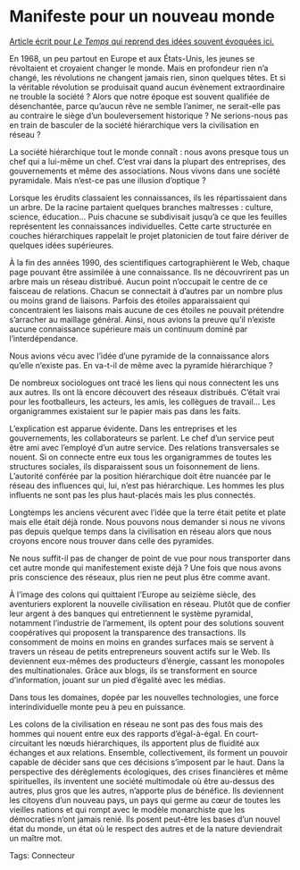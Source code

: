 # Manifeste pour un nouveau monde

[Article écrit pour *Le Temps* qui reprend des idées souvent évoquées ici.](http://www.letemps.ch/template/opinions.asp?page=6&article=234305)

En 1968, un peu partout en Europe et aux États-Unis, les jeunes se révoltaient et croyaient changer le monde. Mais en profondeur rien n’a changé, les révolutions ne changent jamais rien, sinon quelques têtes. Et si la véritable révolution se produisait quand aucun évènement extraordinaire ne trouble la société ? Alors que notre époque est souvent qualifiée de désenchantée, parce qu’aucun rêve ne semble l’animer, ne serait-elle pas au contraire le siège d’un bouleversement historique ? Ne serions-nous pas en train de basculer de la société hiérarchique vers la civilisation en réseau ?

La société hiérarchique tout le monde connaît : nous avons presque tous un chef qui a lui-même un chef. C’est vrai dans la plupart des entreprises, des gouvernements et même des associations. Nous vivons dans une société pyramidale. Mais n’est-ce pas une illusion d’optique ?

Lorsque les érudits classaient les connaissances, ils les répartissaient dans un arbre. De la racine partaient quelques branches maîtresses : culture, science, éducation… Puis chacune se subdivisait jusqu’à ce que les feuilles représentent les connaissances individuelles. Cette carte structurée en couches hiérarchiques rappelait le projet platonicien de tout faire dériver de quelques idées supérieures.

À la fin des années 1990, des scientifiques cartographièrent le Web, chaque page pouvant être assimilée à une connaissance. Ils ne découvrirent pas un arbre mais un réseau distribué. Aucun point n’occupait le centre de ce faisceau de relations. Chacun se connectait à d’autres par un nombre plus ou moins grand de liaisons. Parfois des étoiles apparaissaient qui concentraient les liaisons mais aucune de ces étoiles ne pouvait prétendre s’arracher au maillage général. Ainsi, nous avions la preuve qu’il n’existe aucune connaissance supérieure mais un continuum dominé par l’interdépendance.

Nous avions vécu avec l’idée d’une pyramide de la connaissance alors qu’elle n’existe pas. En va-t-il de même avec la pyramide hiérarchique ?

De nombreux sociologues ont tracé les liens qui nous connectent les uns aux autres. Ils ont là encore découvert des réseaux distribués. C’était vrai pour les footballeurs, les acteurs, les amis, les collègues de travail… Les organigrammes existaient sur le papier mais pas dans les faits.

L’explication est apparue évidente. Dans les entreprises et les gouvernements, les collaborateurs se parlent. Le chef d’un service peut être ami avec l’employé d’un autre service. Des relations transversales se nouent. Si on connecte entre eux tous les organigrammes de toutes les structures sociales, ils disparaissent sous un foisonnement de liens. L’autorité conférée par la position hiérarchique doit être nuancée par le réseau des influences qui, lui, n’est pas hiérarchique. Les hommes les plus influents ne sont pas les plus haut-placés mais les plus connectés.

Longtemps les anciens vécurent avec l’idée que la terre était petite et plate mais elle était déjà ronde. Nous pouvons nous demander si nous ne vivons pas depuis quelque temps dans la civilisation en réseau alors que nous croyons encore nous trouver dans celle des pyramides.

Ne nous suffit-il pas de changer de point de vue pour nous transporter dans cet autre monde qui manifestement existe déjà ? Une fois que nous avons pris conscience des réseaux, plus rien ne peut plus être comme avant.

À l’image des colons qui quittaient l’Europe au seizième siècle, des aventuriers explorent la nouvelle civilisation en réseau. Plutôt que de confier leur argent à des banques qui entretiennent le système pyramidal, notamment l’industrie de l’armement, ils optent pour des solutions souvent coopératives qui proposent la transparence des transactions. Ils consomment de moins en moins en grandes surfaces mais se servent à travers un réseau de petits entrepreneurs souvent actifs sur le Web. Ils deviennent eux-mêmes des producteurs d’énergie, cassant les monopoles des multinationales. Grâce aux blogs, ils se transforment en source d’information, jouant sur un pied d’égalité avec les médias.

Dans tous les domaines, dopée par les nouvelles technologies, une force interindividuelle monte peu à peu en puissance.

Les colons de la civilisation en réseau ne sont pas des fous mais des hommes qui nouent entre eux des rapports d’égal-à-égal. En court-circuitant les nœuds hiérarchiques, ils apportent plus de fluidité aux échanges et aux relations. Ensemble, collectivement, ils forment un pouvoir capable de décider sans que ces décisions s’imposent par le haut. Dans la perspective des dérèglements écologiques, des crises financières et même spirituelles, ils inventent une société multimodale où être au-dessus des autres, plus gros que les autres, n’apporte plus de bénéfice. Ils deviennent les citoyens d’un nouveau pays, un pays qui germe au cœur de toutes les vieilles nations et qui rompt avec le modèle monarchiste que les démocraties n’ont jamais renié. Ils posent peut-être les bases d’un nouvel état du monde, un état où le respect des autres et de la nature deviendrait un maître mot.

Tags: Connecteur